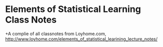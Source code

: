 Elements of Statistical Learning Class Notes
==============================
+A complie of all classnotes from Loyhome.com, http://www.loyhome.com/elements_of_statistical_learining_lecture_notes/